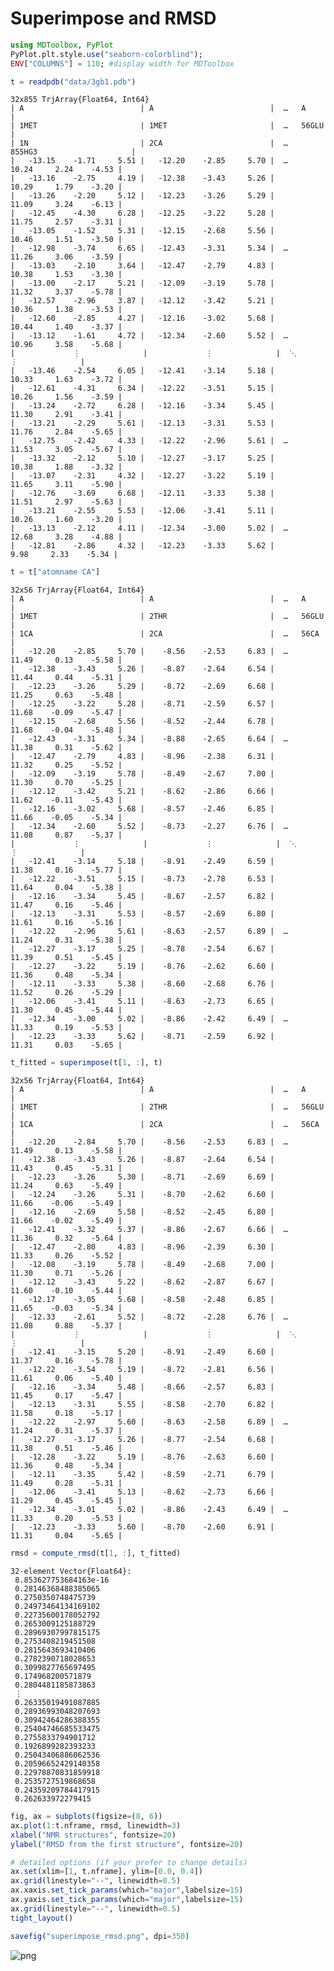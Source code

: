 # Superimpose and RMSD

```julia
using MDToolbox, PyPlot
PyPlot.plt.style.use("seaborn-colorblind");
ENV["COLUMNS"] = 110; #display width for MDToolbox
```


```julia
t = readpdb("data/3gb1.pdb")
```




    32x855 TrjArray{Float64, Int64}
    | A                          | A                          |  …   A                          |
    | 1MET                       | 1MET                       |  …   56GLU                      |
    | 1N                         | 2CA                        |  …   855HG3                     |
    |   -13.15    -1.71     5.51 |   -12.20    -2.85     5.70 |  …      10.24     2.24    -4.53 |
    |   -13.16    -2.75     4.19 |   -12.38    -3.43     5.26 |         10.29     1.79    -3.20 |
    |   -13.26    -2.20     5.12 |   -12.23    -3.26     5.29 |         11.09     3.24    -6.13 |
    |   -12.45    -4.30     6.28 |   -12.25    -3.22     5.28 |         11.75     2.57    -3.31 |
    |   -13.05    -1.52     5.31 |   -12.15    -2.68     5.56 |         10.46     1.51    -3.50 |
    |   -12.98    -3.74     6.65 |   -12.43    -3.31     5.34 |  …      11.26     3.06    -3.59 |
    |   -13.03    -2.10     3.64 |   -12.47    -2.79     4.83 |         10.38     1.53    -3.30 |
    |   -13.00    -2.17     5.21 |   -12.09    -3.19     5.78 |         11.32     3.37    -5.78 |
    |   -12.57    -2.96     3.87 |   -12.12    -3.42     5.21 |         10.36     1.38    -3.53 |
    |   -12.60    -2.85     4.27 |   -12.16    -3.02     5.68 |         10.44     1.40    -3.37 |
    |   -13.12    -1.61     4.72 |   -12.34    -2.60     5.52 |  …      10.96     3.58    -5.68 |
    |             ⋮              |             ⋮              |  ⋱               ⋮              |
    |   -13.46    -2.54     6.05 |   -12.41    -3.14     5.18 |         10.33     1.63    -3.72 |
    |   -12.61    -4.31     6.34 |   -12.22    -3.51     5.15 |         10.26     1.56    -3.59 |
    |   -13.24    -2.72     6.28 |   -12.16    -3.34     5.45 |         11.30     2.91    -3.41 |
    |   -13.21    -2.29     5.61 |   -12.13    -3.31     5.53 |         11.76     2.84    -5.65 |
    |   -12.75    -2.42     4.33 |   -12.22    -2.96     5.61 |  …      11.53     3.05    -5.67 |
    |   -13.32    -2.12     5.10 |   -12.27    -3.17     5.25 |         10.38     1.88    -3.32 |
    |   -13.07    -2.31     4.32 |   -12.27    -3.22     5.19 |         11.65     3.11    -5.90 |
    |   -12.76    -3.69     6.68 |   -12.11    -3.33     5.38 |         11.51     2.97    -5.63 |
    |   -13.21    -2.55     5.53 |   -12.06    -3.41     5.11 |         10.26     1.60    -3.20 |
    |   -13.13    -2.12     4.11 |   -12.34    -3.00     5.02 |  …      12.68     3.28    -4.88 |
    |   -12.81    -2.86     4.32 |   -12.23    -3.33     5.62 |          9.98     2.33    -5.34 |




```julia
t = t["atomname CA"]
```




    32x56 TrjArray{Float64, Int64}
    | A                          | A                          |  …   A                          |
    | 1MET                       | 2THR                       |  …   56GLU                      |
    | 1CA                        | 2CA                        |  …   56CA                       |
    |   -12.20    -2.85     5.70 |    -8.56    -2.53     6.83 |  …      11.49     0.13    -5.58 |
    |   -12.38    -3.43     5.26 |    -8.87    -2.64     6.54 |         11.44     0.44    -5.31 |
    |   -12.23    -3.26     5.29 |    -8.72    -2.69     6.68 |         11.25     0.63    -5.48 |
    |   -12.25    -3.22     5.28 |    -8.71    -2.59     6.57 |         11.68    -0.09    -5.47 |
    |   -12.15    -2.68     5.56 |    -8.52    -2.44     6.78 |         11.68    -0.04    -5.48 |
    |   -12.43    -3.31     5.34 |    -8.88    -2.65     6.64 |  …      11.38     0.31    -5.62 |
    |   -12.47    -2.79     4.83 |    -8.96    -2.38     6.31 |         11.32     0.25    -5.52 |
    |   -12.09    -3.19     5.78 |    -8.49    -2.67     7.00 |         11.30     0.70    -5.25 |
    |   -12.12    -3.42     5.21 |    -8.62    -2.86     6.66 |         11.62    -0.11    -5.43 |
    |   -12.16    -3.02     5.68 |    -8.57    -2.46     6.85 |         11.66    -0.05    -5.34 |
    |   -12.34    -2.60     5.52 |    -8.73    -2.27     6.76 |  …      11.08     0.87    -5.37 |
    |             ⋮              |             ⋮              |  ⋱               ⋮              |
    |   -12.41    -3.14     5.18 |    -8.91    -2.49     6.59 |         11.38     0.16    -5.77 |
    |   -12.22    -3.51     5.15 |    -8.73    -2.78     6.53 |         11.64     0.04    -5.38 |
    |   -12.16    -3.34     5.45 |    -8.67    -2.57     6.82 |         11.47     0.16    -5.46 |
    |   -12.13    -3.31     5.53 |    -8.57    -2.69     6.80 |         11.61     0.16    -5.16 |
    |   -12.22    -2.96     5.61 |    -8.63    -2.57     6.89 |  …      11.24     0.31    -5.38 |
    |   -12.27    -3.17     5.25 |    -8.78    -2.54     6.67 |         11.39     0.51    -5.45 |
    |   -12.27    -3.22     5.19 |    -8.76    -2.62     6.60 |         11.36     0.48    -5.34 |
    |   -12.11    -3.33     5.38 |    -8.60    -2.68     6.76 |         11.52     0.26    -5.29 |
    |   -12.06    -3.41     5.11 |    -8.63    -2.73     6.65 |         11.30     0.45    -5.44 |
    |   -12.34    -3.00     5.02 |    -8.86    -2.42     6.49 |  …      11.33     0.19    -5.53 |
    |   -12.23    -3.33     5.62 |    -8.71    -2.59     6.92 |         11.31     0.03    -5.65 |




```julia
t_fitted = superimpose(t[1, :], t)
```




    32x56 TrjArray{Float64, Int64}
    | A                          | A                          |  …   A                          |
    | 1MET                       | 2THR                       |  …   56GLU                      |
    | 1CA                        | 2CA                        |  …   56CA                       |
    |   -12.20    -2.84     5.70 |    -8.56    -2.53     6.83 |  …      11.49     0.13    -5.58 |
    |   -12.38    -3.43     5.26 |    -8.87    -2.64     6.54 |         11.43     0.45    -5.31 |
    |   -12.23    -3.26     5.30 |    -8.71    -2.69     6.69 |         11.24     0.63    -5.49 |
    |   -12.24    -3.26     5.31 |    -8.70    -2.62     6.60 |         11.66    -0.06    -5.49 |
    |   -12.16    -2.69     5.58 |    -8.52    -2.45     6.80 |         11.66    -0.02    -5.49 |
    |   -12.41    -3.32     5.37 |    -8.86    -2.67     6.66 |  …      11.36     0.32    -5.64 |
    |   -12.47    -2.80     4.83 |    -8.96    -2.39     6.30 |         11.33     0.26    -5.52 |
    |   -12.08    -3.19     5.78 |    -8.49    -2.68     7.00 |         11.30     0.71    -5.26 |
    |   -12.12    -3.43     5.22 |    -8.62    -2.87     6.67 |         11.60    -0.10    -5.44 |
    |   -12.17    -3.05     5.68 |    -8.58    -2.48     6.85 |         11.65    -0.03    -5.34 |
    |   -12.33    -2.61     5.52 |    -8.72    -2.28     6.76 |  …      11.08     0.88    -5.37 |
    |             ⋮              |             ⋮              |  ⋱               ⋮              |
    |   -12.41    -3.15     5.20 |    -8.91    -2.49     6.60 |         11.37     0.16    -5.78 |
    |   -12.22    -3.54     5.19 |    -8.72    -2.81     6.56 |         11.61     0.06    -5.40 |
    |   -12.16    -3.34     5.48 |    -8.66    -2.57     6.83 |         11.45     0.17    -5.47 |
    |   -12.13    -3.31     5.55 |    -8.58    -2.70     6.82 |         11.58     0.18    -5.17 |
    |   -12.22    -2.97     5.60 |    -8.63    -2.58     6.89 |  …      11.24     0.31    -5.37 |
    |   -12.27    -3.17     5.26 |    -8.77    -2.54     6.68 |         11.38     0.51    -5.46 |
    |   -12.28    -3.22     5.19 |    -8.76    -2.63     6.60 |         11.36     0.48    -5.34 |
    |   -12.11    -3.35     5.42 |    -8.59    -2.71     6.79 |         11.49     0.28    -5.31 |
    |   -12.06    -3.41     5.13 |    -8.62    -2.73     6.66 |         11.29     0.45    -5.45 |
    |   -12.34    -3.01     5.02 |    -8.86    -2.43     6.49 |  …      11.33     0.20    -5.53 |
    |   -12.23    -3.33     5.60 |    -8.70    -2.60     6.91 |         11.31     0.04    -5.65 |




```julia
rmsd = compute_rmsd(t[1, :], t_fitted)
```




    32-element Vector{Float64}:
     8.853627753684163e-16
     0.28146368488385065
     0.2750350748475739
     0.24973464134169102
     0.22735600178052792
     0.2653009125188729
     0.28969307997815175
     0.2753408219451508
     0.2815643693410406
     0.2782390718028653
     0.3099827765697495
     0.174968200571879
     0.2804481185873863
     ⋮
     0.26335019491087885
     0.28936993048207693
     0.30942464286388355
     0.25404746685533475
     0.2755833794901712
     0.1926899282393233
     0.25043406886062536
     0.20596652429140358
     0.22978870831859918
     0.2535727519868658
     0.24359209784417915
     0.262633972279415




```julia
fig, ax = subplots(figsize=(8, 6))
ax.plot(1:t.nframe, rmsd, linewidth=3)
xlabel("NMR structures", fontsize=20)
ylabel("RMSD from the first structure", fontsize=20)

# detailed options (if your prefer to change details)
ax.set(xlim=[1, t.nframe], ylim=[0.0, 0.4])
ax.grid(linestyle="--", linewidth=0.5)
ax.xaxis.set_tick_params(which="major",labelsize=15)
ax.yaxis.set_tick_params(which="major",labelsize=15)
ax.grid(linestyle="--", linewidth=0.5)
tight_layout()

savefig("superimpose_rmsd.png", dpi=350)
```


    
![png](superimpose_rmsd.png)
    

